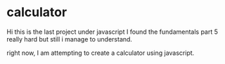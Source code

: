 # calculator

Hi this is the last project under javascript 
I found the fundamentals part 5 really hard but still i manage to understand. 

right now, I am attempting to create a calculator using javascript. 

